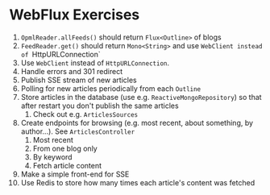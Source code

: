 # WebFlux Exercises

1. `OpmlReader.allFeeds()` should return `Flux<Outline>` of blogs
2. `FeedReader.get()` should return `Mono<String>` and use `WebClient instead of `HttpURLConnection`
3. Use `WebClient` instead of `HttpURLConnection`.
4. Handle errors and 301 redirect
5. Publish SSE stream of new articles
6. Polling for new articles periodically from each `Outline`
7. Store articles in the database (use e.g. `ReactiveMongoRepository`) so that after restart you don't publish the same articles
    1. Check out e.g. `ArticlesSources`
8. Create endpoints for browsing (e.g. most recent, about something, by author...). See `ArticlesController`
    1. Most recent
    2. From one blog only
    3. By keyword
    4. Fetch article content
9. Make a simple front-end for SSE
10. Use Redis to store how many times each article's content was fetched
